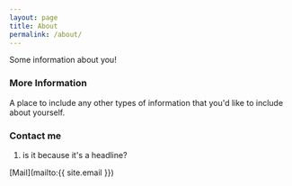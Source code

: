 ```yaml
---
layout: page
title: About
permalink: /about/
---
```


Some information about you!

### More Information

A place to include any other types of information that you'd like to include about yourself.

### Contact me

1. is it because it's a headline?

[Mail](mailto:{{ site.email }})
